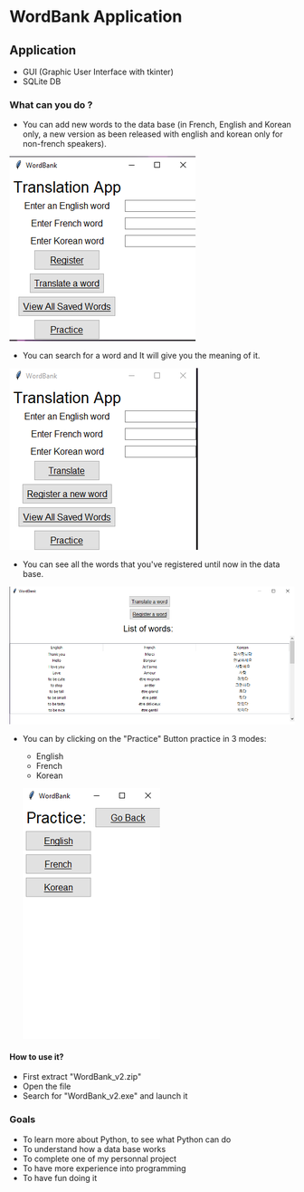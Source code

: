 # WordBank Application
## Application

- GUI (Graphic User Interface with tkinter)
- SQLite DB

### What can you do ?
- You can add new words to the data base (in French, English and Korean only, a new version as been released with english and korean only for non-french speakers).

 ![Register](./wordbank_image/register_image.png)

- You can search for a word and It will give you the meaning of it.

 ![Translation](./wordbank_image/Translation.png)

- You can see all the words that you've registered until now in the data base.

![List](./wordbank_image/List_words.png)

- You can by clicking on the "Practice" Button practice in 3 modes:
  - English 
  - French
  - Korean
  
  ![Practice](./wordbank_image/Practice.png)


#### How to use it?

- First extract "WordBank_v2.zip"
- Open the file
- Search for "WordBank_v2.exe" and launch it

### Goals
- To learn more about Python, to see what Python can do
- To understand how a data base works
- To complete one of my personnal project
- To have more experience into programming
- To have fun doing it


